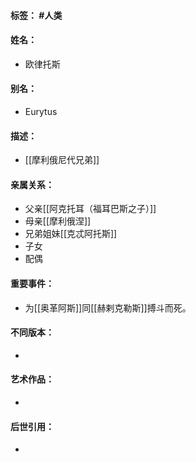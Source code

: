 #### 标签： #人类
#### 姓名：
- 欧律托斯
#### 别名：
- Eurytus
#### 描述：
- [[摩利俄尼代兄弟]]
#### 亲属关系：
- 父亲[[阿克托耳（福耳巴斯之子）]]
- 母亲[[摩利俄涅]]
- 兄弟姐妹[[克忒阿托斯]]
- 子女
- 配偶
#### 重要事件：
- 为[[奥革阿斯]]同[[赫剌克勒斯]]搏斗而死。
#### 不同版本：
- 
#### 艺术作品：
- 
#### 后世引用：
- 